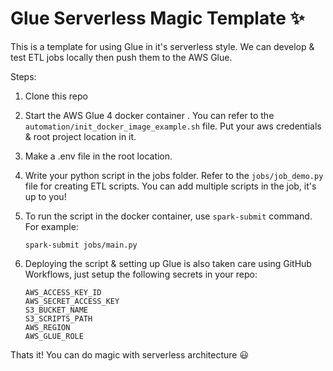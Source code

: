 # Glue Serverless Magic Template ✨

This is a template for using Glue in it's serverless style. We can develop & test ETL jobs locally then push them to the AWS Glue.

Steps:

1. Clone this repo

2. Start the AWS Glue 4 docker container . You can refer to the ```automation/init_docker_image_example.sh``` file. Put your aws credentials & root project location in it.

3. Make a .env file in the root location. 

4. Write your python script in the jobs folder. Refer to the ```jobs/job_demo.py``` file for creating ETL scripts. You can add multiple scripts in the job, it's up to you!

5. To run the script in the docker container, use ```spark-submit```  command. For example:
    ```
    spark-submit jobs/main.py
    ```

6. Deploying the script & setting up Glue is also taken care using GitHub Workflows, just setup the following secrets in your repo:
    ```
    AWS_ACCESS_KEY_ID
    AWS_SECRET_ACCESS_KEY
    S3_BUCKET_NAME
    S3_SCRIPTS_PATH
    AWS_REGION
    AWS_GLUE_ROLE
    ```

Thats it! You can do magic with serverless architecture 😃